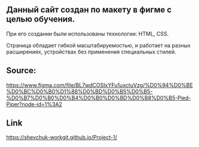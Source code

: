 
## Данный сайт создан по макету в фигме с целью обучения.
При его создании были использованы технологии:
HTML, CSS.

Страница обладает гибкой масштабируемостью, и работает на разных расширениях, устройствах без применения специальных стилей.

## Source:
https://www.figma.com/file/BL7wdCOSIxYFu1uxctuVzg/%D0%94%D0%BE%D0%BC%D0%B0%D1%88%D0%BD%D0%B5%D0%B5-%D0%B7%D0%B0%D0%B4%D0%B0%D0%BD%D0%B8%D0%B5-Pied-Piper?node-id=1%3A2

## Link
https://shevchuk-workgit.github.io/Project-1/